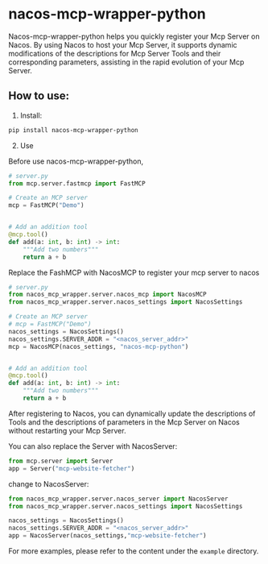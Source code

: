 # nacos-mcp-wrapper-python
Nacos-mcp-wrapper-python helps you quickly register your Mcp Server on Nacos. By using Nacos to host your Mcp Server, it supports dynamic modifications of the descriptions for Mcp Server Tools and their corresponding parameters, assisting in the rapid evolution of your Mcp Server.

## How to use:
1. Install:
```bash
pip install nacos-mcp-wrapper-python
```
2. Use

Before use nacos-mcp-wrapper-python, 
```python
# server.py
from mcp.server.fastmcp import FastMCP

# Create an MCP server
mcp = FastMCP("Demo")


# Add an addition tool
@mcp.tool()
def add(a: int, b: int) -> int:
    """Add two numbers"""
    return a + b
```
Replace the FashMCP with NacosMCP to register your mcp server to nacos

```python
# server.py
from nacos_mcp_wrapper.server.nacos_mcp import NacosMCP
from nacos_mcp_wrapper.server.nacos_settings import NacosSettings

# Create an MCP server
# mcp = FastMCP("Demo")
nacos_settings = NacosSettings()
nacos_settings.SERVER_ADDR = "<nacos_server_addr>"
mcp = NacosMCP(nacos_settings, "nacos-mcp-python")


# Add an addition tool
@mcp.tool()
def add(a: int, b: int) -> int:
    """Add two numbers"""
    return a + b
```
After registering to Nacos, you can dynamically update the descriptions of Tools and the descriptions of parameters in the Mcp Server on Nacos without restarting your Mcp Server.


You can also replace the Server with NacosServer:
```python
from mcp.server import Server
app = Server("mcp-website-fetcher")
```

change to NacosServer:
```python
from nacos_mcp_wrapper.server.nacos_server import NacosServer
from nacos_mcp_wrapper.server.nacos_settings import NacosSettings

nacos_settings = NacosSettings()
nacos_settings.SERVER_ADDR = "<nacos_server_addr>"
app = NacosServer(nacos_settings,"mcp-website-fetcher")
```

For more examples, please refer to the content under the `example` directory.

